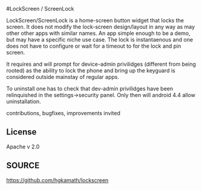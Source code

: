 

#LockScreen / ScreenLock

LockScreen/ScreenLock is a home-screen button widget that locks the screen. It does not modify the lock-screen design/layout in any way as may other other apps with similar names. An app simple enough to be a demo, but may have a specific niche use case. The lock is instantaenous and one does not have to configure or wait for a timeout to for the lock and pin screen.  

It requires and will prompt for device-admin privilidges (different from being rooted) as the ability to lock the phone and bring up the keyguard is considered outside mainstay of regular apps. 

To uninstall one has to check that dev-admin privilidges have been relinquished in the settings->security panel. Only then will android 4.4 allow uninstallation. 

contributions, bugfixes, improvements invited

## License
Apache v 2.0 

## SOURCE
https://github.com/hgkamath/lockscreen
